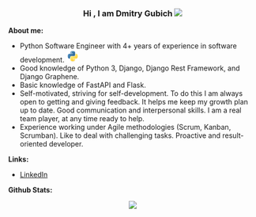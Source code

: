 
<h3 align="center"><b>Hi , I am Dmitry Gubich </b><img src="https://media.giphy.com/media/hvRJCLFzcasrR4ia7z/giphy.gif" width="35"></h3>

**About me:**
- Python Software Engineer with 4+ years of experience in software development. <img src="https://raw.githubusercontent.com/devicons/devicon/master/icons/python/python-original.svg" alt="python" width="25" height="25"/>
- Good knowledge of Python 3, Django, Django Rest Framework, and Django Graphene.
- Basic knowledge of FastAPI and Flask. 
- Self-motivated, striving for self-development. To do this I am always open to getting and giving feedback. It helps me keep my growth plan up to date. Good communication and interpersonal skills. I am a real team player, at any time ready to help. 
- Experience working under Agile methodologies (Scrum, Kanban, Scrumban). Like to deal with challenging tasks. Proactive and result-oriented developer.
  
**Links:**
- [LinkedIn](https://www.linkedin.com/in/dmitry-gubich/)

**Github Stats:**
<div align="center">
<a href="https://github.com/DmitryGubich/">
  <img src="https://github-readme-stats.vercel.app/api?username=DmitryGubich&include_all_commits=true&count_private=true&show_icons=true&line_height=20&title_color=7A7ADB&icon_color=2234AE&text_color=D3D3D3&bg_color=0,000000,130F40" width="450"/>
</a>
</div>
